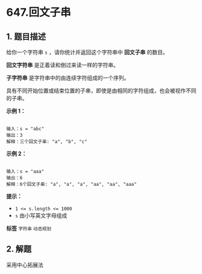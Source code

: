 # 647.回文子串

## 1. 题目描述

给你一个字符串 `s` ，请你统计并返回这个字符串中 **回文子串** 的数目。

 **回文字符串** 是正着读和倒过来读一样的字符串。

 **子字符串** 是字符串中的由连续字符组成的一个序列。

具有不同开始位置或结束位置的子串，即使是由相同的字符组成，也会被视作不同的子串。

 

 **示例 1：** 

```

输入：s = "abc"
输出：3
解释：三个回文子串: "a", "b", "c"

```
 **示例 2：** 

```

输入：s = "aaa"
输出：6
解释：6个回文子串: "a", "a", "a", "aa", "aa", "aaa"
```
 

 **提示：** 
-  `1 <= s.length <= 1000` 
-  `s` 由小写英文字母组成
 
**标签**
`字符串` `动态规划` 


## 2. 解题
采用中心拓展法
